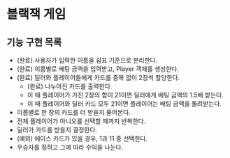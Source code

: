 # 블랙잭 게임
## 기능 구현 목록

*  (완료) 사용자가 입력한 이름을 쉼표 기준으로 분리한다.
*  (완료) 이름별로 배팅 금액을 입력받고, Player 객체를 생성한다.
*  (완료) 딜러와 플레이어들에게 카드를 중복 없이 2장씩 할당한다.
    * (완료) 나누어진 카드를 출력한다.
    * 이 때 플레이어가 가진 2장의 합이 21이면 딜러에게 배팅 금액의 1.5배 받는다.
    * 이 때 플레이어와 딜러 카드 모두 21이면 플레이어는 배팅 금액을 돌려받는다.
*  이름별로 한 장의 카드를 더 받을지 물어본다.
*  전체 플레이어가 아니오를 선택할 때까지 반복한다.
*  딜러가 카드를 받을지 결정한다.
*  (예외) 에이스 카드가 있을 경우, 1과 11 중 선택한다.
*  우승자를 정하고 그에 따라 수익을 나눈다.